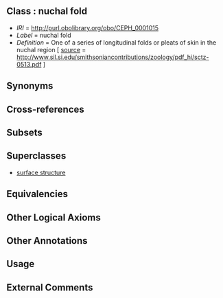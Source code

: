 
## Class : nuchal fold

 * *IRI* = http://purl.obolibrary.org/obo/CEPH_0001015
 * *Label* = nuchal fold
 * *Definition* = One of a series of longitudinal folds or pleats of skin in the nuchal region [ [source](../../ce/source.md) = http://www.sil.si.edu/smithsoniancontributions/zoology/pdf_hi/sctz-0513.pdf ]

## Synonyms


## Cross-references


## Subsets


## Superclasses

 * [surface structure](../../UBERON/02/UBERON_0003102.md)

## Equivalencies


## Other Logical Axioms


## Other Annotations


## Usage


## External Comments


